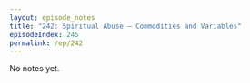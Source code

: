 ```yaml
---
layout: episode_notes
title: "242: Spiritual Abuse — Commodities and Variables"
episodeIndex: 245
permalink: /ep/242
---
```

No notes yet.
